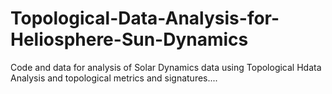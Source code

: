 # Topological-Data-Analysis-for-Heliosphere-Sun-Dynamics
Code and data for analysis of Solar Dynamics data using Topological Hdata Analysis and topological metrics and signatures....
